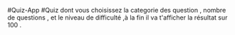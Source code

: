 #Quiz-App
#Quiz dont vous choisissez la categorie des question , nombre de questions , et le niveau de difficulté ,à la fin il va t'afficher la résultat sur 100 .  
